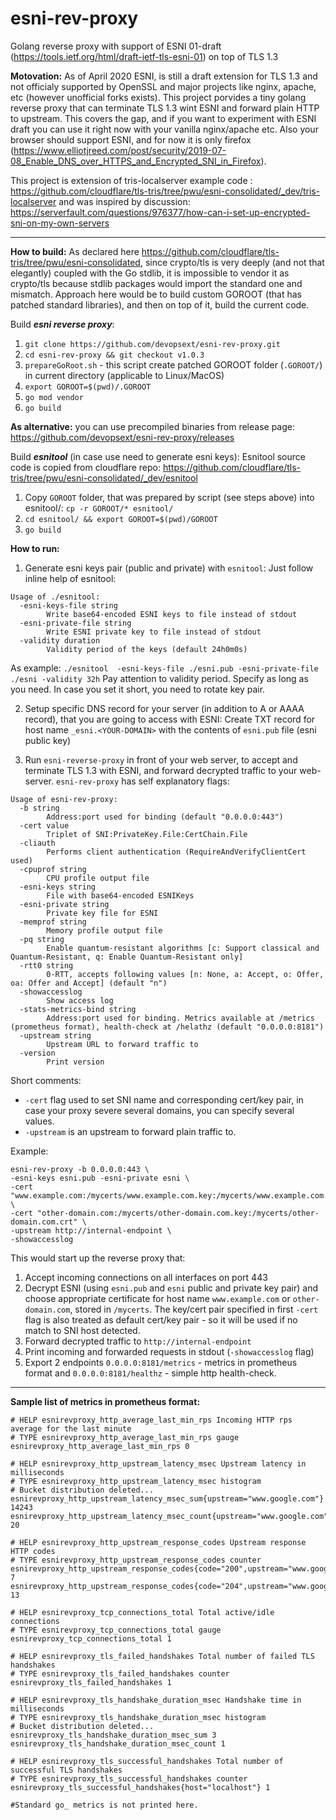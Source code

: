 # esni-rev-proxy
Golang reverse proxy with support of ESNI 01-draft (https://tools.ietf.org/html/draft-ietf-tls-esni-01) on top of TLS 1.3

__Motovation:__ As of April 2020 ESNI, is still a draft extension for TLS 1.3 and not officialy supported by OpenSSL and major projects like nginx, apache, etc (however unofficial forks exists). This project porvides a tiny golang reverse proxy that can terminate TLS 1.3 wint ESNI and forward plain HTTP to upstream. This covers the gap, and if you want to experiment with ESNI draft you can use it right now with your vanilla nginx/apache etc. Also your browser should support ESNI, and for now it is only firefox (https://www.elliotjreed.com/post/security/2019-07-08_Enable_DNS_over_HTTPS_and_Encrypted_SNI_in_Firefox). 

This project is extension of tris-localserver example code : https://github.com/cloudflare/tls-tris/tree/pwu/esni-consolidated/_dev/tris-localserver and was inspired by discussion: https://serverfault.com/questions/976377/how-can-i-set-up-encrypted-sni-on-my-own-servers

---
__How to build:__
As declared here https://github.com/cloudflare/tls-tris/tree/pwu/esni-consolidated, since crypto/tls is very deeply (and not that elegantly) coupled with the Go stdlib, it is impossible to vendor it as crypto/tls because stdlib packages would import the standard one and mismatch. 
Approach here would be to build custom GOROOT (that has patched standard libraries), and then on top of it, build the current code.

Build ___esni reverse proxy___:
1. `git clone https://github.com/devopsext/esni-rev-proxy.git`
2. `cd esni-rev-proxy && git checkout v1.0.3` 
3. `prepareGoRoot.sh` - this script create patched GOROOT folder (`.GOROOT/`) in current directory (applicable to Linux/MacOS)
4. `export GOROOT=$(pwd)/.GOROOT`
5. `go mod vendor`
6. `go build`

__As alternative:__ you can use precompiled binaries from release page: https://github.com/devopsext/esni-rev-proxy/releases

Build ___esnitool___ (in case use need to generate esni keys):
Esnitool source code is copied from cloudflare repo: 
https://github.com/cloudflare/tls-tris/tree/pwu/esni-consolidated/_dev/esnitool
1. Copy `GOROOT` folder, that was prepared by script (see steps above) into esnitool/: `cp -r GOROOT/* esnitool/`
2. `cd esnitool/ && export GOROOT=$(pwd)/GOROOT`
3. `go build`


__How to run:__
1. Generate esni keys pair (public and private) with `esnitool`:
Just follow inline help of esnitool:
```
Usage of ./esnitool:
  -esni-keys-file string
        Write base64-encoded ESNI keys to file instead of stdout
  -esni-private-file string
        Write ESNI private key to file instead of stdout
  -validity duration
        Validity period of the keys (default 24h0m0s)
```
As example:
`./esnitool  -esni-keys-file ./esni.pub -esni-private-file ./esni -validity 32h`
Pay attention to validity period. Specify as long as you need. In case you set it short,
you need to rotate key pair.

2. Setup specific DNS record for your server (in addition to A or AAAA record), that you are going to access with ESNI:
 Create TXT record for host name `_esni.<YOUR-DOMAIN>` with the contents of `esni.pub` file (esni public key)
 
3. Run `esni-reverse-proxy` in front of your web server, to accept and terminate TLS 1.3 with ESNI,
and forward decrypted traffic to your web-server. `esni-rev-proxy` has self explanatory flags:
```
Usage of esni-rev-proxy:
  -b string
        Address:port used for binding (default "0.0.0.0:443")
  -cert value
        Triplet of SNI:PrivateKey.File:CertChain.File
  -cliauth
        Performs client authentication (RequireAndVerifyClientCert used)
  -cpuprof string
        CPU profile output file
  -esni-keys string
        File with base64-encoded ESNIKeys
  -esni-private string
        Private key file for ESNI
  -memprof string
        Memory profile output file
  -pq string
        Enable quantum-resistant algorithms [c: Support classical and Quantum-Resistant, q: Enable Quantum-Resistant only]
  -rtt0 string
        0-RTT, accepts following values [n: None, a: Accept, o: Offer, oa: Offer and Accept] (default "n")
  -showaccesslog
        Show access log
  -stats-metrics-bind string
        Address:port used for binding. Metrics available at /metrics (prometheus format), health-check at /helathz (default "0.0.0.0:8181")
  -upstream string
        Upstream URL to forward traffic to
  -version
        Print version
```
Short comments:
* `-cert` flag used to set SNI name and corresponding cert/key pair, in case your proxy severe several domains, you can specify several values.
* `-upstream` is an upstream to forward plain traffic to.

Example:

```
esni-rev-proxy -b 0.0.0.0:443 \
-esni-keys esni.pub -esni-private esni \
-cert "www.example.com:/mycerts/www.example.com.key:/mycerts/www.example.com.crt" \
-cert "other-domain.com:/mycerts/other-domain.com.key:/mycerts/other-domain.com.crt" \
-upstream http://internal-endpoint \
-showaccesslog
```

This would start up the reverse proxy that:
1. Accept incoming connections on all interfaces on port 443
2. Decrypt ESNI (using `esni.pub` and `esni` public and private key pair) and choose appropriate certificate for host name `www.example.com` or `other-domain.com`,
stored in `/mycerts`. The key/cert pair specified in first `-cert` flag is also treated as default cert/key pair - 
so it will be used if no match to SNI host detected.
3. Forward decrypted traffic to `http://internal-endpoint`
4. Print incoming and forwarded requests in stdout (`-showaccesslog` flag)
5. Export 2 endpoints `0.0.0.0:8181/metrics` - metrics in prometheus format and
`0.0.0.0:8181/healthz` - simple http health-check.

---
__Sample list of metrics in prometheus format:__
```
# HELP esnirevproxy_http_average_last_min_rps Incoming HTTP rps average for the last minute
# TYPE esnirevproxy_http_average_last_min_rps gauge
esnirevproxy_http_average_last_min_rps 0

# HELP esnirevproxy_http_upstream_latency_msec Upstream latency in milliseconds
# TYPE esnirevproxy_http_upstream_latency_msec histogram
# Bucket distribution deleted...
esnirevproxy_http_upstream_latency_msec_sum{upstream="www.google.com"} 14243
esnirevproxy_http_upstream_latency_msec_count{upstream="www.google.com"} 20

# HELP esnirevproxy_http_upstream_response_codes Upstream response HTTP codes
# TYPE esnirevproxy_http_upstream_response_codes counter
esnirevproxy_http_upstream_response_codes{code="200",upstream="www.google.com"} 7
esnirevproxy_http_upstream_response_codes{code="204",upstream="www.google.com"} 13

# HELP esnirevproxy_tcp_connections_total Total active/idle connections
# TYPE esnirevproxy_tcp_connections_total gauge
esnirevproxy_tcp_connections_total 1

# HELP esnirevproxy_tls_failed_handshakes Total number of failed TLS handshakes
# TYPE esnirevproxy_tls_failed_handshakes counter
esnirevproxy_tls_failed_handshakes 1

# HELP esnirevproxy_tls_handshake_duration_msec Handshake time in milliseconds
# TYPE esnirevproxy_tls_handshake_duration_msec histogram
# Bucket distribution deleted...
esnirevproxy_tls_handshake_duration_msec_sum 3
esnirevproxy_tls_handshake_duration_msec_count 1

# HELP esnirevproxy_tls_successful_handshakes Total number of successful TLS handshakes
# TYPE esnirevproxy_tls_successful_handshakes counter
esnirevproxy_tls_successful_handshakes{host="localhost"} 1

#Standard go_ metrics is not printed here.
```
